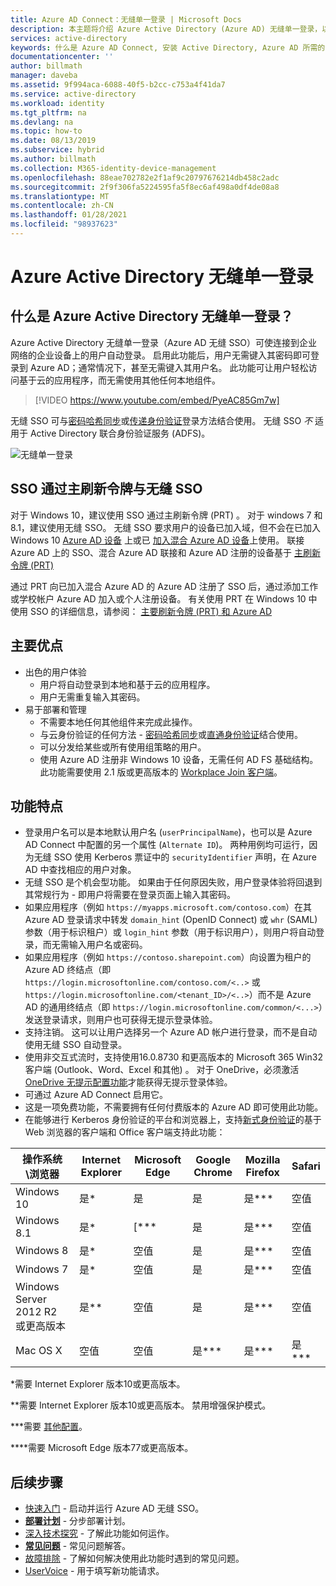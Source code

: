 ```yaml
---
title: Azure AD Connect：无缝单一登录 | Microsoft Docs
description: 本主题将介绍 Azure Active Directory (Azure AD) 无缝单一登录，以及如何使用它来为企业网络中的企业桌面用户提供真正的单一登录。
services: active-directory
keywords: 什么是 Azure AD Connect, 安装 Active Directory, Azure AD 所需的组件, SSO, 单一登录
documentationcenter: ''
author: billmath
manager: daveba
ms.assetid: 9f994aca-6088-40f5-b2cc-c753a4f41da7
ms.service: active-directory
ms.workload: identity
ms.tgt_pltfrm: na
ms.devlang: na
ms.topic: how-to
ms.date: 08/13/2019
ms.subservice: hybrid
ms.author: billmath
ms.collection: M365-identity-device-management
ms.openlocfilehash: 88eae702782e2f1af9c20797676214db458c2adc
ms.sourcegitcommit: 2f9f306fa5224595fa5f8ec6af498a0df4de08a8
ms.translationtype: MT
ms.contentlocale: zh-CN
ms.lasthandoff: 01/28/2021
ms.locfileid: "98937623"
---
```

# <a name="azure-active-directory-seamless-single-sign-on"></a>Azure Active Directory 无缝单一登录

## <a name="what-is-azure-active-directory-seamless-single-sign-on"></a>什么是 Azure Active Directory 无缝单一登录？

Azure Active Directory 无缝单一登录（Azure AD 无缝 SSO）可使连接到企业网络的企业设备上的用户自动登录。 启用此功能后，用户无需键入其密码即可登录到 Azure AD；通常情况下，甚至无需键入其用户名。 此功能可让用户轻松访问基于云的应用程序，而无需使用其他任何本地组件。

>[!VIDEO https://www.youtube.com/embed/PyeAC85Gm7w]

无缝 SSO 可与[密码哈希同步](how-to-connect-password-hash-synchronization.md)或[传递身份验证](how-to-connect-pta.md)登录方法结合使用。 无缝 SSO _不_ 适用于 Active Directory 联合身份验证服务 (ADFS)。

![无缝单一登录](./media/how-to-connect-sso/sso1.png)

## <a name="sso-via-primary-refresh-token-vs-seamless-sso"></a>SSO 通过主刷新令牌与无缝 SSO

对于 Windows 10，建议使用 SSO 通过主刷新令牌 (PRT) 。 对于 windows 7 和8.1，建议使用无缝 SSO。
无缝 SSO 要求用户的设备已加入域，但不会在已加入 Windows 10 [Azure AD 设备](../devices/concept-azure-ad-join.md) 上或已 [加入混合 Azure AD 设备](../devices/concept-azure-ad-join-hybrid.md)上使用。 联接 Azure AD 上的 SSO、混合 Azure AD 联接和 Azure AD 注册的设备基于 [主刷新令牌 (PRT) ](../devices/concept-primary-refresh-token.md)

通过 PRT 向已加入混合 Azure AD 的 Azure AD 注册了 SSO 后，通过添加工作或学校帐户 Azure AD 加入或个人注册设备。 有关使用 PRT 在 Windows 10 中使用 SSO 的详细信息，请参阅： [主要刷新令牌 (PRT) 和 Azure AD](../devices/concept-primary-refresh-token.md)


## <a name="key-benefits"></a>主要优点

- 出色的用户体验
  - 用户将自动登录到本地和基于云的应用程序。
  - 用户无需重复输入其密码。
- 易于部署和管理
  - 不需要本地任何其他组件来完成此操作。
  - 与云身份验证的任何方法 - [密码哈希同步](how-to-connect-password-hash-synchronization.md)或[直通身份验证](how-to-connect-pta.md)结合使用。
  - 可以分发给某些或所有使用组策略的用户。
  - 使用 Azure AD 注册非 Windows 10 设备，无需任何 AD FS 基础结构。 此功能需要使用 2.1 版或更高版本的 [Workplace Join 客户端](https://www.microsoft.com/download/details.aspx?id=53554)。

## <a name="feature-highlights"></a>功能特点

- 登录用户名可以是本地默认用户名 (`userPrincipalName`)，也可以是 Azure AD Connect 中配置的另一个属性 (`Alternate ID`)。 两种用例均可运行，因为无缝 SSO 使用 Kerberos 票证中的 `securityIdentifier` 声明，在 Azure AD 中查找相应的用户对象。
- 无缝 SSO 是个机会型功能。 如果由于任何原因失败，用户登录体验将回退到其常规行为 - 即用户将需要在登录页面上输入其密码。
- 如果应用程序（例如 `https://myapps.microsoft.com/contoso.com`）在其 Azure AD 登录请求中转发 `domain_hint` (OpenID Connect) 或 `whr` (SAML) 参数（用于标识租户）或 `login_hint` 参数（用于标识用户），则用户将自动登录，而无需输入用户名或密码。
- 如果应用程序（例如 `https://contoso.sharepoint.com`）向设置为租户的 Azure AD 终结点（即 `https://login.microsoftonline.com/contoso.com/<..>` 或 `https://login.microsoftonline.com/<tenant_ID>/<..>`）而不是 Azure AD 的通用终结点（即 `https://login.microsoftonline.com/common/<...>`）发送登录请求，则用户也可获得无提示登录体验。
- 支持注销。 这可以让用户选择另一个 Azure AD 帐户进行登录，而不是自动使用无缝 SSO 自动登录。
- 使用非交互式流时，支持使用16.0.8730 和更高版本的 Microsoft 365 Win32 客户端 (Outlook、Word、Excel 和其他) 。 对于 OneDrive，必须激活 [OneDrive 无提示配置功能](https://techcommunity.microsoft.com/t5/Microsoft-OneDrive-Blog/Previews-for-Silent-Sync-Account-Configuration-and-Bandwidth/ba-p/120894)才能获得无提示登录体验。
- 可通过 Azure AD Connect 启用它。
- 这是一项免费功能，不需要拥有任何付费版本的 Azure AD 即可使用此功能。
- 在能够进行 Kerberos 身份验证的平台和浏览器上，支持[新式身份验证](/office365/enterprise/modern-auth-for-office-2013-and-2016)的基于 Web 浏览器的客户端和 Office 客户端支持此功能：

| 操作系统\浏览器 |Internet Explorer|Microsoft Edge|Google Chrome|Mozilla Firefox|Safari|
| --- | --- |--- | --- | --- | -- 
|Windows 10|是\*|是|是|是\*\*\*|空值
|Windows 8.1|是\*|[\*\*\*|是|是\*\*\*|空值
|Windows 8|是\*|空值|是|是\*\*\*|空值
|Windows 7|是\*|空值|是|是\*\*\*|空值
|Windows Server 2012 R2 或更高版本|是\*\*|空值|是|是\*\*\*|空值
|Mac OS X|空值|空值|是\*\*\*|是\*\*\*|是\*\*\*


\*需要 Internet Explorer 版本10或更高版本。

\*\*需要 Internet Explorer 版本10或更高版本。 禁用增强保护模式。

\*\*\*需要 [其他配置](how-to-connect-sso-quick-start.md#browser-considerations)。

\*\*\*\*需要 Microsoft Edge 版本77或更高版本。

## <a name="next-steps"></a>后续步骤

- [快速入门](how-to-connect-sso-quick-start.md) - 启动并运行 Azure AD 无缝 SSO。
- [**部署计划**](../manage-apps/plan-sso-deployment.md) - 分步部署计划。
- [深入技术探究](how-to-connect-sso-how-it-works.md) - 了解此功能如何运作。
- [**常见问题**](how-to-connect-sso-faq.md) - 常见问题解答。
- [故障排除](tshoot-connect-sso.md) - 了解如何解决使用此功能时遇到的常见问题。
- [UserVoice](https://feedback.azure.com/forums/169401-azure-active-directory/category/160611-directory-synchronization-aad-connect) - 用于填写新功能请求。

